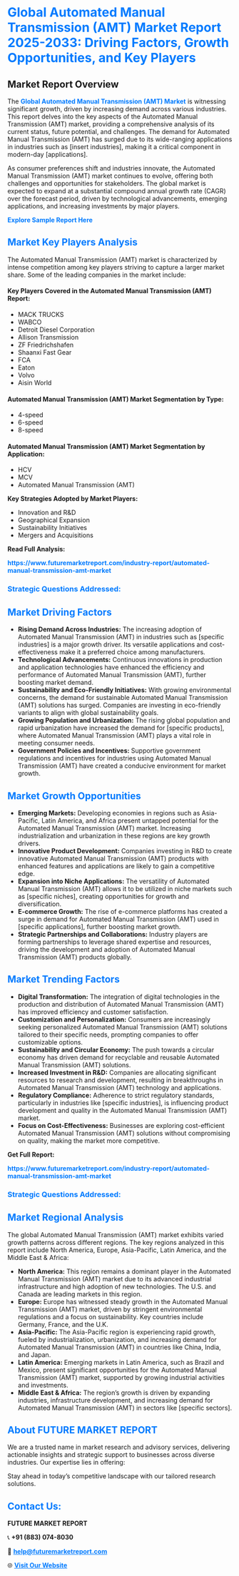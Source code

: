 <h1 style="color: #007BFF;">Global Automated Manual Transmission (AMT) Market Report 2025-2033: Driving Factors, Growth Opportunities, and Key Players</h1>

<section id="overview">
<h2>Market Report Overview</h2>
<p>The <a href="https://www.futuremarketreport.com/industry-report/automated-manual-transmission-amt-market" style="color: #007BFF; text-decoration: none;"><strong>Global Automated Manual Transmission (AMT) Market</strong></a> is witnessing significant growth, driven by increasing demand across various industries. This report delves into the key aspects of the Automated Manual Transmission (AMT) market, providing a comprehensive analysis of its current status, future potential, and challenges. The demand for Automated Manual Transmission (AMT) has surged due to its wide-ranging applications in industries such as [insert industries], making it a critical component in modern-day [applications].</p>
<p>As consumer preferences shift and industries innovate, the Automated Manual Transmission (AMT) market continues to evolve, offering both challenges and opportunities for stakeholders. The global market is expected to expand at a substantial compound annual growth rate (CAGR) over the forecast period, driven by technological advancements, emerging applications, and increasing investments by major players.</p>
</section>

<section id="overview">
<p><a href="https://www.futuremarketreport.com/request-sample/reportId=107132" style="color: #007BFF; text-decoration: none;"><strong>Explore Sample Report Here</strong></a></p>
</section>

<section id="key-players">
<h2 style="color: #007BFF;">Market Key Players Analysis</h2>
<p>The Automated Manual Transmission (AMT) market is characterized by intense competition among key players striving to capture a larger market share. Some of the leading companies in the market include:</p>
<h4>Key Players Covered in the Automated Manual Transmission (AMT) Report:</h4>
<ul><li>MACK TRUCKS</li><li>WABCO</li><li>Detroit Diesel Corporation</li><li>Allison Transmission</li><li>ZF Friedrichshafen</li><li>Shaanxi Fast Gear</li><li>FCA</li><li>Eaton</li><li>Volvo</li><li>Aisin World</li></ul>
<h4>Automated Manual Transmission (AMT) Market Segmentation by Type:</h4>
<ul><li>4-speed</li><li>6-speed</li><li>8-speed</li></ul>

<h4>Automated Manual Transmission (AMT) Market Segmentation by Application:</h4>
<ul><li>HCV</li><li>MCV</li><li>Automated Manual Transmission (AMT)</li></ul>
<p><strong>Key Strategies Adopted by Market Players:</strong></p>
<ul>
<li>Innovation and R&D</li>
<li>Geographical Expansion</li>
<li>Sustainability Initiatives</li>
<li>Mergers and Acquisitions</li>
</ul>
</section>

<section>
<p><strong>Read Full Analysis: </strong></p><a href="https://www.futuremarketreport.com/industry-report/automated-manual-transmission-amt-market" style="color: #007BFF; text-decoration: none;"><strong>https://www.futuremarketreport.com/industry-report/automated-manual-transmission-amt-market</strong></a>
<h3 style="color: #007BFF;">Strategic Questions Addressed:</h3>
</section>

<section id="driving-factors">
<h2 style="color: #007BFF;">Market Driving Factors</h2>
<ul>
<li><strong>Rising Demand Across Industries:</strong> The increasing adoption of Automated Manual Transmission (AMT) in industries such as [specific industries] is a major growth driver. Its versatile applications and cost-effectiveness make it a preferred choice among manufacturers.</li>
<li><strong>Technological Advancements:</strong> Continuous innovations in production and application technologies have enhanced the efficiency and performance of Automated Manual Transmission (AMT), further boosting market demand.</li>
<li><strong>Sustainability and Eco-Friendly Initiatives:</strong> With growing environmental concerns, the demand for sustainable Automated Manual Transmission (AMT) solutions has surged. Companies are investing in eco-friendly variants to align with global sustainability goals.</li>
<li><strong>Growing Population and Urbanization:</strong> The rising global population and rapid urbanization have increased the demand for [specific products], where Automated Manual Transmission (AMT) plays a vital role in meeting consumer needs.</li>
<li><strong>Government Policies and Incentives:</strong> Supportive government regulations and incentives for industries using Automated Manual Transmission (AMT) have created a conducive environment for market growth.</li>
</ul>
</section>

<section id="growth-opportunities">
<h2 style="color: #007BFF;">Market Growth Opportunities</h2>
<ul>
<li><strong>Emerging Markets:</strong> Developing economies in regions such as Asia-Pacific, Latin America, and Africa present untapped potential for the Automated Manual Transmission (AMT) market. Increasing industrialization and urbanization in these regions are key growth drivers.</li>
<li><strong>Innovative Product Development:</strong> Companies investing in R&D to create innovative Automated Manual Transmission (AMT) products with enhanced features and applications are likely to gain a competitive edge.</li>
<li><strong>Expansion into Niche Applications:</strong> The versatility of Automated Manual Transmission (AMT) allows it to be utilized in niche markets such as [specific niches], creating opportunities for growth and diversification.</li>
<li><strong>E-commerce Growth:</strong> The rise of e-commerce platforms has created a surge in demand for Automated Manual Transmission (AMT) used in [specific applications], further boosting market growth.</li>
<li><strong>Strategic Partnerships and Collaborations:</strong> Industry players are forming partnerships to leverage shared expertise and resources, driving the development and adoption of Automated Manual Transmission (AMT) products globally.</li>
</ul>
</section>

<section id="trending-factors">
<h2 style="color: #007BFF;">Market Trending Factors</h2>
<ul>
<li><strong>Digital Transformation:</strong> The integration of digital technologies in the production and distribution of Automated Manual Transmission (AMT) has improved efficiency and customer satisfaction.</li>
<li><strong>Customization and Personalization:</strong> Consumers are increasingly seeking personalized Automated Manual Transmission (AMT) solutions tailored to their specific needs, prompting companies to offer customizable options.</li>
<li><strong>Sustainability and Circular Economy:</strong> The push towards a circular economy has driven demand for recyclable and reusable Automated Manual Transmission (AMT) solutions.</li>
<li><strong>Increased Investment in R&D:</strong> Companies are allocating significant resources to research and development, resulting in breakthroughs in Automated Manual Transmission (AMT) technology and applications.</li>
<li><strong>Regulatory Compliance:</strong> Adherence to strict regulatory standards, particularly in industries like [specific industries], is influencing product development and quality in the Automated Manual Transmission (AMT) market.</li>
<li><strong>Focus on Cost-Effectiveness:</strong> Businesses are exploring cost-efficient Automated Manual Transmission (AMT) solutions without compromising on quality, making the market more competitive.</li>
</ul>
</section>

<section>
<p><strong>Get Full Report: </strong></p><a href="https://www.futuremarketreport.com/industry-report/automated-manual-transmission-amt-market" style="color: #007BFF; text-decoration: none;"><strong>https://www.futuremarketreport.com/industry-report/automated-manual-transmission-amt-market</strong></a>
<h3 style="color: #007BFF;">Strategic Questions Addressed:</h3>
</section>


<section id="regional-analysis">
<h2 style="color: #007BFF;">Market Regional Analysis</h2>
<p>The global Automated Manual Transmission (AMT) market exhibits varied growth patterns across different regions. The key regions analyzed in this report include North America, Europe, Asia-Pacific, Latin America, and the Middle East & Africa:</p>
<ul>
<li><strong>North America:</strong> This region remains a dominant player in the Automated Manual Transmission (AMT) market due to its advanced industrial infrastructure and high adoption of new technologies. The U.S. and Canada are leading markets in this region.</li>
<li><strong>Europe:</strong> Europe has witnessed steady growth in the Automated Manual Transmission (AMT) market, driven by stringent environmental regulations and a focus on sustainability. Key countries include Germany, France, and the U.K.</li>
<li><strong>Asia-Pacific:</strong> The Asia-Pacific region is experiencing rapid growth, fueled by industrialization, urbanization, and increasing demand for Automated Manual Transmission (AMT) in countries like China, India, and Japan.</li>
<li><strong>Latin America:</strong> Emerging markets in Latin America, such as Brazil and Mexico, present significant opportunities for the Automated Manual Transmission (AMT) market, supported by growing industrial activities and investments.</li>
<li><strong>Middle East & Africa:</strong> The region’s growth is driven by expanding industries, infrastructure development, and increasing demand for Automated Manual Transmission (AMT) in sectors like [specific sectors].</li>
</ul>
</section>

<footer>
<h2 style="color: #007BFF;">About FUTURE MARKET REPORT</h2>
<p>We are a trusted name in market research and advisory services, delivering actionable insights and strategic support to businesses across diverse industries. Our expertise lies in offering:</p>

<p>Stay ahead in today’s competitive landscape with our tailored research solutions.</p>

<h2 style="color: #007BFF;">Contact Us:</h2>
<p><strong>FUTURE MARKET REPORT</strong></p>
<p>📞 <strong>+91 (883) 074-8030</strong></p>
<p>📧 <strong><a href="mailto:help@futuremarketreport.com" style="color: #007BFF;">help@futuremarketreport.com</a></strong></p>
<p>🌐 <strong><a href="https://www.futuremarketreport.com/" style="color: #007BFF;">Visit Our Website</a></strong></p>
</footer>